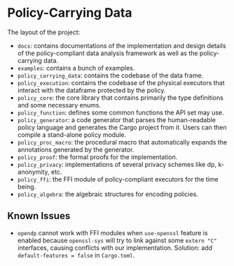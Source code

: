# Policy-Carrying Data

The layout of the project:

* `docs`: contains documentations of the implementation and design details of the policy-compliant data analysis framework as well as the policy-carrying data.
* `examples`: contains a bunch of examples.
* `policy_carrying_data`: contains the codebase of the data frame.
* `policy_execution`: contains the codebase of the physical executors that interact with the dataframe protected by the policy.
* `policy_core`: the core library that contains primarily the type definitions and some necessary enums.
* `policy_function`: defines some common functions the API set may use.
* `policy_generator`: a code generator that parses the human-readable policy language and generates the Cargo project from it. Users can then compile a stand-alone policy module.
* `policy_proc_macro`: the procedural macro that automatically expands the annotations generated by the generator.
* `policy_proof`: the formal proofs for the implementation.
* `policy_privacy`: implementations of several privacy schemes like dp, k-anonymity, etc.
* `policy_ffi`: the FFI module of policy-compliant executors for the time being.
* `policy_algebra`: the algebraic structures for encoding policies.

## Known Issues

* `opendp` cannot work with FFI modules when `use-openssl` feature is enabled because `openssl-sys` will try to link against some `extern "C"` interfaces, causing conflicts with our implementation. Solution: add `default-features = false` in `Cargo.toml`.
